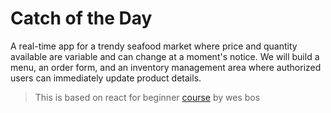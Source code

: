 # Catch of the Day

A real-time app for a trendy seafood market where price and quantity available are variable and can change at a moment's notice. We will build a menu, an order form, and an inventory management area where authorized users can immediately update product details.

> This is based on react for beginner [course](https://reactforbeginners.com/) by wes bos